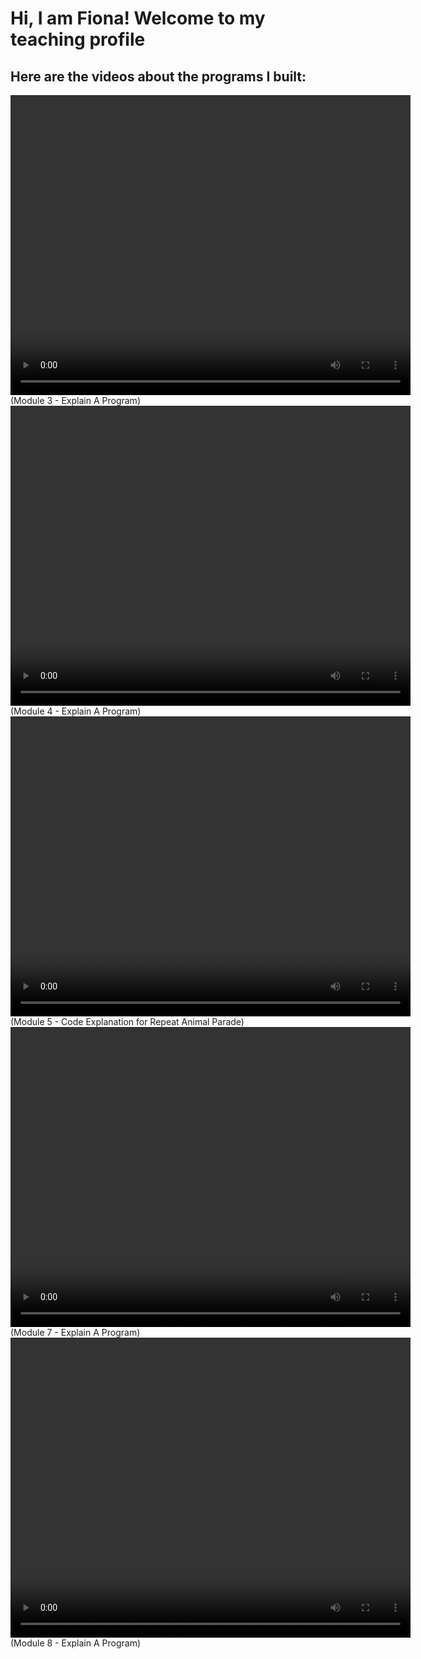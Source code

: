 # Hi, I am Fiona! Welcome to my teaching profile

## Here are the videos about the programs I built:
<video width="640" height="480" controls>
  <source src="video1997825436_ocPkgQ0y (2).mp4" type="video/mp4">
</video>
(Module 3 - Explain A Program)

<video width="640" height="480" controls>
  <source src="video1276810085_pMfBUarr (1).mp4" type="video/mp4">
</video>
(Module 4 - Explain A Program)

<video width="640" height="480" controls>
  <source src="video1385644246_BlMMdI2w (1).mp4" type="video/mp4">
</video>
(Module 5 - Code Explanation for Repeat Animal Parade)

<video width="640" height="480" controls>
  <source src="video3237593819_Zni10481 (1).mp4" type="video/mp4">
</video>
(Module 7 - Explain A Program)

<video width="640" height="480" controls>
  <source src="video1820666294_e62IQ83J (1).mp4" type="video/mp4">
</video>
(Module 8 - Explain A Program)
